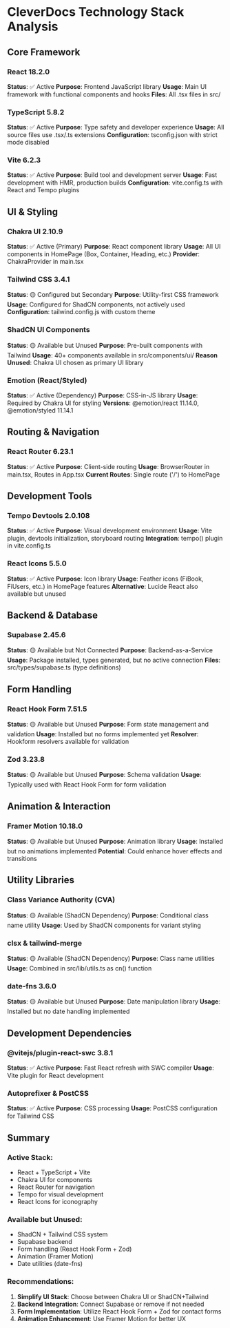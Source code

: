 # CleverDocs Technology Stack Analysis

## Core Framework

### React 18.2.0
**Status**: ✅ Active
**Purpose**: Frontend JavaScript library
**Usage**: Main UI framework with functional components and hooks
**Files**: All .tsx files in src/

### TypeScript 5.8.2
**Status**: ✅ Active
**Purpose**: Type safety and developer experience
**Usage**: All source files use .tsx/.ts extensions
**Configuration**: tsconfig.json with strict mode disabled

### Vite 6.2.3
**Status**: ✅ Active
**Purpose**: Build tool and development server
**Usage**: Fast development with HMR, production builds
**Configuration**: vite.config.ts with React and Tempo plugins

## UI & Styling

### Chakra UI 2.10.9
**Status**: ✅ Active (Primary)
**Purpose**: React component library
**Usage**: All UI components in HomePage (Box, Container, Heading, etc.)
**Provider**: ChakraProvider in main.tsx

### Tailwind CSS 3.4.1
**Status**: 🟡 Configured but Secondary
**Purpose**: Utility-first CSS framework
**Usage**: Configured for ShadCN components, not actively used
**Configuration**: tailwind.config.js with custom theme

### ShadCN UI Components
**Status**: 🟡 Available but Unused
**Purpose**: Pre-built components with Tailwind
**Usage**: 40+ components available in src/components/ui/
**Reason Unused**: Chakra UI chosen as primary UI library

### Emotion (React/Styled)
**Status**: ✅ Active (Dependency)
**Purpose**: CSS-in-JS library
**Usage**: Required by Chakra UI for styling
**Versions**: @emotion/react 11.14.0, @emotion/styled 11.14.1

## Routing & Navigation

### React Router 6.23.1
**Status**: ✅ Active
**Purpose**: Client-side routing
**Usage**: BrowserRouter in main.tsx, Routes in App.tsx
**Current Routes**: Single route ('/') to HomePage

## Development Tools

### Tempo Devtools 2.0.108
**Status**: ✅ Active
**Purpose**: Visual development environment
**Usage**: Vite plugin, devtools initialization, storyboard routing
**Integration**: tempo() plugin in vite.config.ts

### React Icons 5.5.0
**Status**: ✅ Active
**Purpose**: Icon library
**Usage**: Feather icons (FiBook, FiUsers, etc.) in HomePage features
**Alternative**: Lucide React also available but unused

## Backend & Database

### Supabase 2.45.6
**Status**: 🟡 Available but Not Connected
**Purpose**: Backend-as-a-Service
**Usage**: Package installed, types generated, but no active connection
**Files**: src/types/supabase.ts (type definitions)

## Form Handling

### React Hook Form 7.51.5
**Status**: 🟡 Available but Unused
**Purpose**: Form state management and validation
**Usage**: Installed but no forms implemented yet
**Resolver**: Hookform resolvers available for validation

### Zod 3.23.8
**Status**: 🟡 Available but Unused
**Purpose**: Schema validation
**Usage**: Typically used with React Hook Form for form validation

## Animation & Interaction

### Framer Motion 10.18.0
**Status**: 🟡 Available but Unused
**Purpose**: Animation library
**Usage**: Installed but no animations implemented
**Potential**: Could enhance hover effects and transitions

## Utility Libraries

### Class Variance Authority (CVA)
**Status**: 🟡 Available (ShadCN Dependency)
**Purpose**: Conditional class name utility
**Usage**: Used by ShadCN components for variant styling

### clsx & tailwind-merge
**Status**: 🟡 Available (ShadCN Dependency)
**Purpose**: Class name utilities
**Usage**: Combined in src/lib/utils.ts as cn() function

### date-fns 3.6.0
**Status**: 🟡 Available but Unused
**Purpose**: Date manipulation library
**Usage**: Installed but no date handling implemented

## Development Dependencies

### @vitejs/plugin-react-swc 3.8.1
**Status**: ✅ Active
**Purpose**: Fast React refresh with SWC compiler
**Usage**: Vite plugin for React development

### Autoprefixer & PostCSS
**Status**: ✅ Active
**Purpose**: CSS processing
**Usage**: PostCSS configuration for Tailwind CSS

## Summary

### Active Stack:
- React + TypeScript + Vite
- Chakra UI for components
- React Router for navigation
- Tempo for visual development
- React Icons for iconography

### Available but Unused:
- ShadCN + Tailwind CSS system
- Supabase backend
- Form handling (React Hook Form + Zod)
- Animation (Framer Motion)
- Date utilities (date-fns)

### Recommendations:
1. **Simplify UI Stack**: Choose between Chakra UI or ShadCN+Tailwind
2. **Backend Integration**: Connect Supabase or remove if not needed
3. **Form Implementation**: Utilize React Hook Form + Zod for contact forms
4. **Animation Enhancement**: Use Framer Motion for better UX
